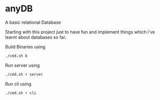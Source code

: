 # anyDB
A basic relational Database

Starting with this project just to have fun and implement things which i've learnt about databases so far.

Build Binaries using
```bash
./cmd.sh b
```

Run server using
```bash
./cmd.sh r server
```

Run cli using
```bash
./cmd.sh r cli
```
